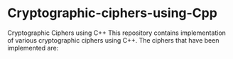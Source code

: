 # Cryptographic-ciphers-using-Cpp

Cryptographic Ciphers using C++
This repository contains implementation of various cryptographic ciphers using C++. The ciphers that have been implemented are:
